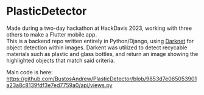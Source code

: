 # PlasticDetector
Made during a two-day hackathon at HackDavis 2023, working with three others to make a Flutter mobile app.<br/>
This is a backend repo written entirely in Python/Django, using [Darknet](https://pjreddie.com/darknet/) for object detection within images.
Darkent was utilized to detect recycable materials such as plastic and glass bottles, and return an image showing the highlighted objects that match said criteria.

Main code is here:
https://github.com/BustosAndrew/PlasticDetector/blob/9853d7e065053901a23a8c8139fdf3e7ed7759a0/api/views.py
